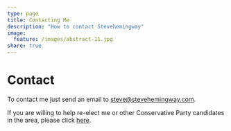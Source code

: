 ```yaml
---
type: page
title: Contacting Me
description: "How to contact Stevehemingway"
image:
  feature: /images/abstract-11.jpg
share: true
---
```

# Contact

To contact me just send an email to steve@stevehemingway.com.

If you are willing to help re-elect me or other Conservative Party candidates in the area, please click [here](http://eepurl.com/cIvGPj).
